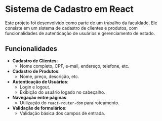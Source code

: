 # Sistema de Cadastro em React

Este projeto foi desenvolvido como parte de um trabalho da faculdade. Ele consiste em um sistema de cadastro de clientes e produtos, com funcionalidades de autenticação de usuários e gerenciamento de estado.

## Funcionalidades

- **Cadastro de Clientes**:
  - Nome completo, CPF, e-mail, endereço, telefone, etc.
- **Cadastro de Produtos**:
  - Nome, preço, descrição, etc.
- **Autenticação de Usuários**:
  - Login e logout.
  - Exibição do usuário logado no cabeçalho.
- **Navegação entre páginas**:
  - Utilização do `react-router-dom` para roteamento.
- **Validação de formulários**:
  - Validação básica dos campos de entrada.
